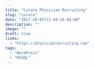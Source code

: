 ```yaml
---
title: "Curare Physician Recruiting"
slug: "curare"
date: "2017-10-05T12:48:34-04:00"
description: ""
image: ""
draft: true
links:
  - "https://physicianrecruiting.com"
tags: 
  - "WordPress"
  - "MSSQL"
---
```

